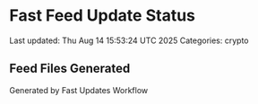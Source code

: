 # Fast Feed Update Status
Last updated: Thu Aug 14 15:53:24 UTC 2025
Categories: crypto

## Feed Files Generated

Generated by Fast Updates Workflow

